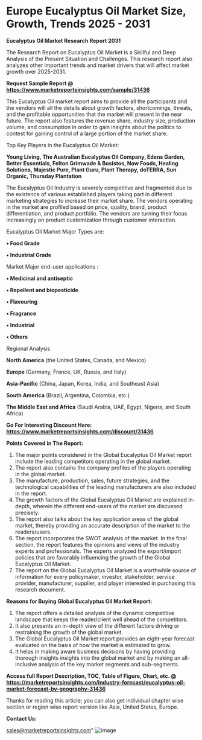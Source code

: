   # Europe Eucalyptus Oil Market Size, Growth, Trends 2025 - 2031

<strong>Eucalyptus Oil Market Research Report 2031</strong>

The Research Report on Eucalyptus Oil Market is a Skillful and Deep Analysis of the Present Situation and Challenges. This research report also analyzes other important trends and market drivers that will affect market growth over 2025-2031.

<strong>Request Sample Report @ <a href=https://www.marketreportsinsights.com/sample/31436>https://www.marketreportsinsights.com/sample/31436</a></strong>

This Eucalyptus Oil market report aims to provide all the participants and the vendors will all the details about growth factors, shortcomings, threats, and the profitable opportunities that the market will present in the near future. The report also features the revenue share, industry size, production volume, and consumption in order to gain insights about the politics to contest for gaining control of a large portion of the market share.

Top Key Players in the Eucalyptus Oil Market:

<strong>Young Living, The Australian Eucalyptus Oil Company, Edens Garden, Better Essentials, Felton Grimwade & Bosistos, Now Foods, Healing Solutions, Majestic Pure, Plant Guru, Plant Therapy, doTERRA, Sun Organic, Thursday Plantation</strong>

The Eucalyptus Oil Industry is severely competitive and fragmented due to the existence of various established players taking part in different marketing strategies to increase their market share. The vendors operating in the market are profiled based on price, quality, brand, product differentiation, and product portfolio. The vendors are turning their focus increasingly on product customization through customer interaction.

Eucalyptus Oil Market Major Types are:

<strong>• Food Grade

• Industrial Grade</strong>

Market Major end-user applications :

<strong>• Medicinal and antiseptic

• Repellent and biopesticide

• Flavouring

• Fragrance

• Industrial

• Others</strong>

Regional Analysis

</u><strong><b>North America</b></strong> (the United States, Canada, and Mexico)

<strong><b>Europe </b></strong>(Germany, France, UK, Russia, and Italy)

<strong><b>Asia-Pacific</b></strong> (China, Japan, Korea, India, and Southeast Asia)

<strong><b>South America</b></strong> (Brazil, Argentina, Colombia, etc.)

<strong><b>The Middle East and Africa</b></strong> (Saudi Arabia, UAE, Egypt, Nigeria, and South Africa)

<strong>Go For Interesting Discount Here: <a href=https://www.marketreportsinsights.com/discount/31436>https://www.marketreportsinsights.com/discount/31436</a></strong>

<strong>Points Covered in The Report:</strong>
<ol>
  <li>The major points considered in the Global Eucalyptus Oil Market report include the leading competitors operating in the global market.</li>
  <li>The report also contains the company profiles of the players operating in the global market.</li>
  <li>The manufacture, production, sales, future strategies, and the technological capabilities of the leading manufacturers are also included in the report.</li>
  <li>The growth factors of the Global Eucalyptus Oil Market are explained in-depth, wherein the different end-users of the market are discussed precisely.</li>
  <li>The report also talks about the key application areas of the global market, thereby providing an accurate description of the market to the readers/users.</li>
  <li>The report incorporates the SWOT analysis of the market. In the final section, the report features the opinions and views of the industry experts and professionals. The experts analyzed the export/import policies that are favorably influencing the growth of the Global Eucalyptus Oil Market.</li>
  <li>The report on the Global Eucalyptus Oil Market is a worthwhile source of information for every policymaker, investor, stakeholder, service provider, manufacturer, supplier, and player interested in purchasing this research document.</li>
</ol>
<strong>Reasons for Buying Global Eucalyptus Oil Market Report:</strong>

<ol>
  <li>The report offers a detailed analysis of the dynamic competitive landscape that keeps the reader/client well ahead of the competitors.</li>
  <li>It also presents an in-depth view of the different factors driving or restraining the growth of the global market.</li>
  <li>The Global Eucalyptus Oil Market report provides an eight-year forecast evaluated on the basis of how the market is estimated to grow.</li>
  <li>It helps in making aware business decisions by having providing thorough insights insights into the global market and by making an all-inclusive analysis of the key market segments and sub-segments.</li>
</ol>
<strong>Access full Report Description, TOC, Table of Figure, Chart, etc. @ <a href=https://marketreportsinsights.com/industry-forecast/eucalyptus-oil-market-forecast-by-geography-31436>https://marketreportsinsights.com/industry-forecast/eucalyptus-oil-market-forecast-by-geography-31436</a></strong>


Thanks for reading this article; you can also get individual chapter wise section or region wise report version like Asia, United States, Europe.

<strong>Contact Us:</strong>

sales@marketreportsinsights.com"
![image](https://github.com/user-attachments/assets/35d13424-10fd-4ebd-892f-78cf1baadf7f)
